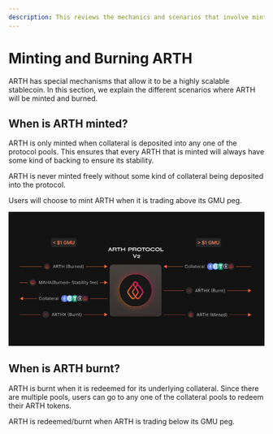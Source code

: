 ```yaml
---
description: This reviews the mechanics and scenarios that involve minting and burning ARTH
---
```


# Minting and Burning ARTH

ARTH has special mechanisms that allow it to be a highly scalable stablecoin. In this section, we explain the different scenarios where ARTH will be minted and burned.

## When is ARTH minted?

ARTH is only minted when collateral is deposited into any one of the protocol pools. This ensures that every ARTH that is minted will always have some kind of backing to ensure its stability.

ARTH is never minted freely without some kind of collateral being deposited into the protocol.

Users will choose to mint ARTH when it is trading above its GMU peg.

 

![](../.gitbook/assets/arth-v2.0-2-%20%283%29.png)

## When is ARTH burnt?

ARTH is burnt when it is redeemed for its underlying collateral. Since there are multiple pools, users can go to any one of the collateral pools to redeem their ARTH tokens.

ARTH is redeemed/burnt when ARTH is trading below its GMU peg.

